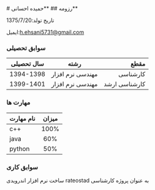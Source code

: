 <div dir=”rtl”>
# رزومه
## **حمیده احسانی**

تاریخ تولد:1375/7/20

ایمیل:[h.ehsani5731@gmail.com](h.ehsani5731@gmail.com)

### سوابق تحصیلی


| سال تحصیلی        | رشته           | مقطع  |
| ------------- |:-------------:| -----:|
| 1394-1398      | مهندسی نرم افزار | کارشناسی |
| 1399-1401      | مهندسی نرم افزار      |   کارشناسی ارشد |

### مهارت ها


| نام  مهارت        |میزان           | 
| ------------- |:-------------:|
| c++      | 100% | 
| java      | 60%      |  
| python | 50%     |  

### سوابق کاری

 ساخت نرم افزار اندرویدی rateostad به عنوان پروژه کارشناسی

</div>
 


